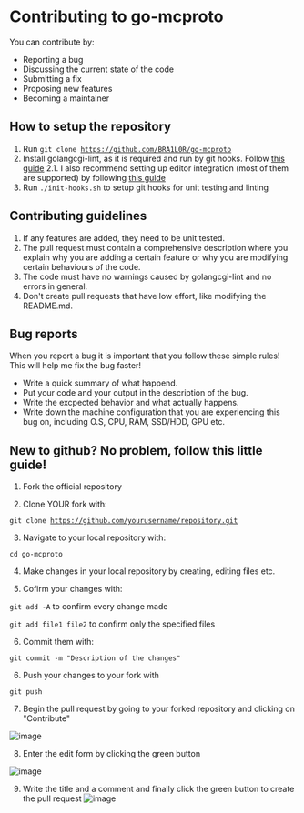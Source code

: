 # **Contributing to go-mcproto**

You can contribute by:

- Reporting a bug<br>
- Discussing the current state of the code<br>
- Submitting a fix<br>
- Proposing new features<br>
- Becoming a maintainer<br>

## **How to setup the repository**

1. Run <code>git clone https://github.com/BRA1L0R/go-mcproto</code>
2. Install golangcgi-lint, as it is required and run by git hooks. Follow [this guide](https://golangci-lint.run/usage/install/#local-installation)
   2.1. I also recommend setting up editor integration (most of them are supported) by following [this guide](https://golangci-lint.run/usage/install/#local-installation)
3. Run <code>./init-hooks.sh</code> to setup git hooks for unit testing and linting

## **Contributing guidelines**

1. If any features are added, they need to be unit tested.<br>
2. The pull request must contain a comprehensive description where you explain why you are adding a certain feature or why you are modifying certain behaviours of the code.<br>
3. The code must have no warnings caused by golangcgi-lint and no errors in general.<br>
4. Don't create pull requests that have low effort, like modifying the README.md.<br>

## **Bug reports**

When you report a bug it is important that you follow these simple rules! This will help me fix the bug faster!<br>

- Write a quick summary of what happend.
- Put your code and your output in the description of the bug.
- Write the excpected behavior and what actually happens.
- Write down the machine configuration that you are experiencing this bug on, including O.S, CPU, RAM, SSD/HDD, GPU etc.

## New to github? No problem, follow this little guide!

1. Fork the official repository

2. Clone YOUR fork with:<br>

<code>git clone https://github.com/yourusername/repository.git</code><br>

3. Navigate to your local repository with:<br>

<code>cd go-mcproto</code><br>

4. Make changes in your local repository by creating, editing files etc.

5. Cofirm your changes with:<br>

<code>git add -A</code> to confirm every change made<br>

<code>git add file1 file2</code> to confirm only the specified files<br>

6. Commit them with:<br>

<code>git commit -m "Description of the changes"</code><br>

6. Push your changes to your fork with<br>

<code>git push</code><br>

7. Begin the pull request by going to your forked repository and clicking on "Contribute"<br>

![image](https://i.ibb.co/QFV8Wwb/image.png)

8. Enter the edit form by clicking the green button<br>

![image](https://i.ibb.co/1bDbN7P/image.png)

9. Write the title and a comment and finally click the green button to create the pull request
   ![image](https://i.ibb.co/wCQppy7/image.png)
